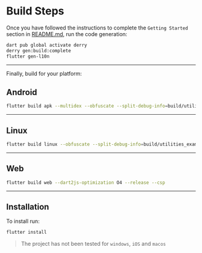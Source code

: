 # Build Steps

Once you have followed the instructions to complete the `Getting Started` section in [README.md](README.md), run the code generation:

```bash
dart pub global activate derry
derry gen:build:complete
flutter gen-l10n
```

----------
Finally, build for your platform:

## Android

```bash
flutter build apk --multidex --obfuscate --split-debug-info=build/utilities_example/outputs/symbols --split-per-abi --release --flavor production
```

----------

## Linux

```bash
flutter build linux --obfuscate --split-debug-info=build/utilities_example/production/outputs/symbols --release
```

----------

## Web

```bash
flutter build web --dart2js-optimization O4 --release --csp
```

----------

## Installation

To install run:

```bash
flutter install
```

> The project has not been tested for `windows`, `iOS` and `macos`
